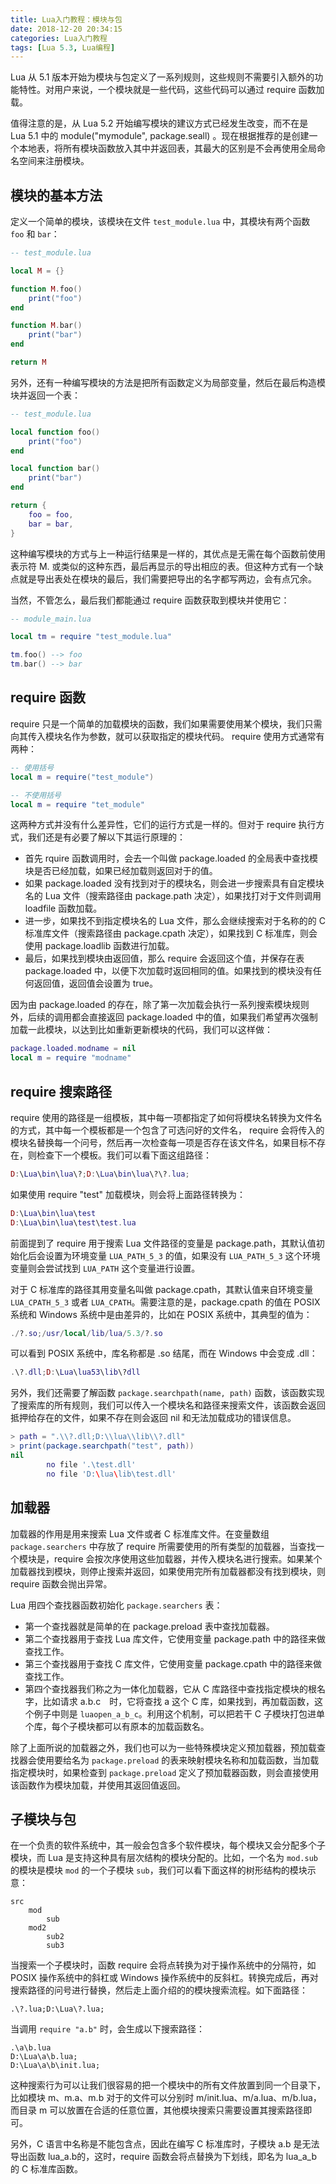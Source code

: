 ```yaml
---
title: Lua入门教程：模块与包
date: 2018-12-20 20:34:15
categories: Lua入门教程
tags: [Lua 5.3, Lua编程]
---
```


Lua 从 5.1 版本开始为模块与包定义了一系列规则，这些规则不需要引入额外的功能特性。对用户来说，一个模块就是一些代码，这些代码可以通过 require 函数加载。

值得注意的是，从 Lua 5.2 开始编写模块的建议方式已经发生改变，而不在是 Lua 5.1 中的 module("mymodule", package.seall) 。现在根据推荐的是创建一个本地表，将所有模块函数放入其中并返回表，其最大的区别是不会再使用全局命名空间来注册模块。

## 模块的基本方法

定义一个简单的模块，该模块在文件 `test_module.lua` 中，其模块有两个函数 `foo` 和 `bar`：

``` lua
-- test_module.lua

local M = {}

function M.foo()
    print("foo")
end

function M.bar()
    print("bar")
end

return M
```

<!--more-->

另外，还有一种编写模块的方法是把所有函数定义为局部变量，然后在最后构造模块并返回一个表：

``` lua
-- test_module.lua

local function foo()
    print("foo")
end

local function bar()
    print("bar")
end

return {
    foo = foo,
    bar = bar,
}
```

这种编写模块的方式与上一种运行结果是一样的，其优点是无需在每个函数前使用表示符 M. 或类似的这种东西，最后再显示的导出相应的表。但这种方式有一个缺点就是导出表处在模块的最后，我们需要把导出的名字都写两边，会有点冗余。

当然，不管怎么，最后我们都能通过 require 函数获取到模块并使用它：

``` lua
-- module_main.lua

local tm = require "test_module.lua"

tm.foo() --> foo
tm.bar() --> bar
```

## require 函数

require 只是一个简单的加载模块的函数，我们如果需要使用某个模块，我们只需向其传入模块名作为参数，就可以获取指定的模块代码。 require 使用方式通常有两种：

```lua
-- 使用括号
local m = require("test_module")

-- 不使用括号
local m = require "tet_module"
```

这两种方式并没有什么差异性，它们的运行方式是一样的。但对于 require 执行方式，我们还是有必要了解以下其运行原理的：

- 首先 rquire 函数调用时，会去一个叫做 package.loaded 的全局表中查找模块是否已经加载，如果已经加载则返回对于的值。
- 如果 package.loaded 没有找到对于的模块名，则会进一步搜索具有自定模块名的 Lua 文件（搜索路径由 package.path 决定），如果找打对于文件则调用 loadfile 函数加载。
- 进一步，如果找不到指定模块名的 Lua 文件，那么会继续搜索对于名称的的 C 标准库文件（搜索路径由 package.cpath 决定），如果找到 C 标准库，则会使用 package.loadlib 函数进行加载。
- 最后，如果找到模块由返回值，那么 require 会返回这个值，并保存在表 package.loaded 中，以便下次加载时返回相同的值。如果找到的模块没有任何返回值，返回值会设置为 true。

因为由 package.loaded 的存在，除了第一次加载会执行一系列搜索模块规则外，后续的调用都会直接返回 package.loaded 中的值，如果我们希望再次强制加载一此模块，以达到比如重新更新模块的代码，我们可以这样做：

``` lua
package.loaded.modname = nil
local m = require "modname"
```

## require 搜索路径

require 使用的路径是一组模板，其中每一项都指定了如何将模块名转换为文件名的方式，其中每一个模板都是一个包含了可选问好的文件名， require 会将传入的模块名替换每一个问号，然后再一次检查每一项是否存在该文件名，如果目标不存在，则检查下一个模板。我们可以看下面这组路径：

``` lua
D:\Lua\bin\lua\?;D:\Lua\bin\lua\?\?.lua;
```

如果使用 require "test" 加载模块，则会将上面路径转换为：

``` lua
D:\Lua\bin\lua\test
D:\Lua\bin\lua\test\test.lua
```

前面提到了 require 用于搜索 Lua 文件路径的变量是 package.path，其默认值初始化后会设置为环境变量 `LUA_PATH_5_3` 的值，如果没有 `LUA_PATH_5_3` 这个环境变量则会尝试找到 `LUA_PATH` 这个变量进行设置。

对于 C 标准库的路径其用变量名叫做 package.cpath，其默认值来自环境变量 `LUA_CPATH_5_3` 或者 `LUA_CPATH`。需要注意的是，package.cpath 的值在 POSIX 系统和 Windows 系统中是由差异的，比如在 POSIX 系统中，其典型的值为：

``` lua
./?.so;/usr/local/lib/lua/5.3/?.so
```

可以看到 POSIX 系统中，库名称都是 .so 结尾，而在 Windows 中会变成 .dll：

``` lua
.\?.dll;D:\Lua\lua53\lib\?dll
```

另外，我们还需要了解函数 `package.searchpath(name, path)` 函数，该函数实现了搜索库的所有规则，我们可以传入一个模块名和路径来搜索文件，该函数会返回抵押给存在的文件，如果不存在则会返回 nil 和无法加载成功的错误信息。

``` lua
> path = ".\\?.dll;D:\\lua\\lib\\?.dll"
> print(package.searchpath("test", path))
nil
        no file '.\test.dll'
        no file 'D:\lua\lib\test.dll'
```

## 加载器

加载器的作用是用来搜索 Lua 文件或者 C 标准库文件。在变量数组 `package.searchers` 中存放了 require 所需要使用的所有类型的加载器，当查找一个模块是，require 会按次序使用这些加载器，并传入模块名进行搜索。如果某个加载器找到模块，则停止搜索并返回，如果使用完所有加载器都没有找到模块，则 require 函数会抛出异常。

Lua 用四个查找器函数初始化 `package.searchers` 表：

- 第一个查找器就是简单的在 package.preload 表中查找加载器。
- 第二个查找器用于查找 Lua 库文件，它使用变量 package.path 中的路径来做查找工作。
- 第三个查找器用于查找 C 库文件，它使用变量 package.cpath 中的路径来做查找工作。
- 第四个查找器我们称之为一体化加载器，它从 C 库路径中查找指定模块的根名字，比如请求 a.b.c　时，它将查找 a 这个 C 库，如果找到，再加载函数，这个例子中则是 `luaopen_a_b_c`。利用这个机制，可以把若干 C 子模块打包进单个库，每个子模块都可以有原本的加载函数名。

除了上面所说的加载器之外，我们也可以为一些特殊模块定义预加载器，预加载查找器会使用要给名为 `package.preload` 的表来映射模块名称和加载函数，当加载指定模块时，如果检查到 `package.preload` 定义了预加载器函数，则会直接使用该函数作为模块加载，并使用其返回值返回。

## 子模块与包

在一个负责的软件系统中，其一般会包含多个软件模块，每个模块又会分配多个子模块，而 Lua 是支持这种具有层次结构的模块分配的。比如，一个名为 `mod.sub` 的模块是模块 `mod` 的一个子模块 `sub`，我们可以看下面这样的树形结构的模块示意：

``` shell
src
    mod
        sub
    mod2
        sub2
        sub3
```

当搜索一个子模块时，函数 require 会将点转换为对于操作系统中的分隔符，如 POSIX 操作系统中的斜杠或 Windows 操作系统中的反斜杠。转换完成后，再对搜索路径的问号进行替换，然后走上面介绍的的模块搜索流程。如下面路径：

``` shell
.\?.lua;D:\Lua\?.lua;
```

当调用 `require "a.b"` 时，会生成以下搜索路径：

``` shell
.\a\b.lua
D:\Lua\a\b.lua;
D:\Lua\a\b\init.lua;
```

这种搜索行为可以让我们很容易的把一个模块中的所有文件放置到同一个目录下，比如模块 m、m.a、m.b 对于的文件可以分别时 m/init.lua、m/a.lua、m/b.lua，而目录 m 可以放置在合适的任意位置，其他模块搜索只需要设置其搜索路径即可。

另外，C 语言中名称是不能包含点，因此在编写 C 标准库时，子模块 a.b 是无法导出函数 lua_a.b的，这时，require 函数会将点替换为下划线，即名为 lua_a_b 的 C 标准库函数。
